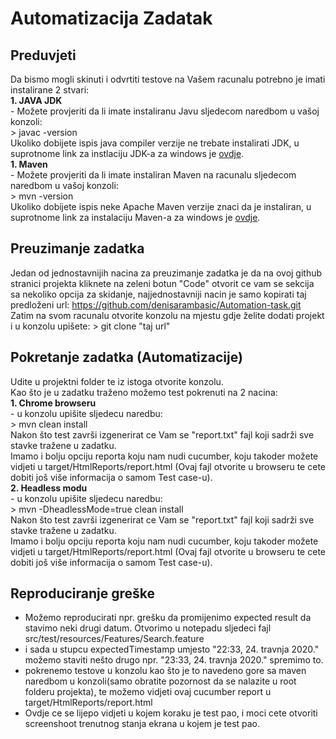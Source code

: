 # Automatizacija Zadatak
## Preduvjeti
Da bismo mogli skinuti i odvrtiti testove na Vašem racunalu potrebno je imati instalirane 2 stvari:  
      **1. JAVA JDK**  
          - Možete provjeriti da li imate instaliranu Javu sljedecom naredbom u vašoj konzoli:  
             > javac -version  
             Ukoliko dobijete ispis java compiler verzije ne trebate instalirati JDK, u suprotnome link za instlaciju JDK-a za windows je [ovdje](https://devwithus.com/install-java-windows-10/).  
      **1. Maven**  
          - Možete provjeriti da li imate instaliran Maven na racunalu sljedecom naredbom u vašoj konzoli:  
          > mvn -version  
          Ukoliko dobijete ispis neke Apache Maven verzije znaci da je instaliran, u suprotnome link za instalaciju Maven-a za windows je [ovdje](https://mkyong.com/maven/how-to-install-maven-in-windows).  
          
## Preuzimanje zadatka  
Jedan od jednostavnijih nacina za preuzimanje zadatka je da na ovoj github stranici projekta kliknete na zeleni botun "Code" otvorit ce vam se sekcija sa nekoliko opcija za skidanje, najjednostavniji nacin je samo kopirati taj predloženi url: https://github.com/denisarambasic/Automation-task.git  
Zatim na svom racunalu otvorite konzolu na mjestu gdje želite dodati projekt i u konzolu upišete:  > git clone "taj url"  

## Pokretanje zadatka (Automatizacije)  
Udite u projektni folder te iz istoga otvorite konzolu.  
Kao što je u zadatku traženo možemo test pokrenuti na 2 nacina:  
    **1. Chrome browseru**  
        - u konzolu upišite sljedecu naredbu:  
        > mvn clean install  
        Nakon što test završi izgenerirat ce Vam se "report.txt" fajl koji sadrži sve stavke tražene u zadatku.  
        Imamo i bolju opciju reporta koju nam nudi cucumber, koju takoder možete vidjeti u target/HtmlReports/report.html (Ovaj fajl otvorite u browseru te cete dobiti još više         informacija o samom Test case-u).  
    **2. Headless modu**  
        - u konzolu upišite sljedecu naredbu:  
        > mvn -DheadlessMode=true clean install  
        Nakon što test završi izgenerirat ce Vam se "report.txt" fajl koji sadrži sve stavke tražene u zadatku.  
        Imamo i bolju opciju reporta koju nam nudi cucumber, koju takoder možete vidjeti u target/HtmlReports/report.html (Ovaj fajl otvorite u browseru te cete dobiti još više         informacija o samom Test case-u).
        
## Reproduciranje greške  
- Možemo reproducirati npr. grešku da promijenimo expected result da stavimo neki drugi datum. Otvorimo u notepadu sljedeci fajl src/test/resources/Features/Search.feature  
- i sada u stupcu expectedTimestamp umjesto "22:33, 24. travnja 2020." možemo staviti nešto drugo npr. "23:33, 24. travnja 2020." spremimo to.
- pokrenemo testove u konzolu kao što je to navedeno gore sa maven naredbom u konzoli(samo obratite pozornost da se nalazite u root folderu projekta), te možemo vidjeti ovaj    cucumber report u target/HtmlReports/report.html
- Ovdje ce se lijepo vidjeti u kojem koraku je test pao, i moci cete otvoriti screenshoot trenutnog stanja ekrana u kojem je test pao.
    

          
